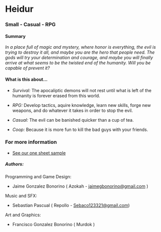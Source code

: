 # Heidur

### Small - Casual - RPG

#### Summary

   *In a place full of magic and mystery, where honor is everything, the evil is trying to destroy it all, and maybe you are the hero that people need. The gods will try your determination and courage, and maybe you will finally arrive at what seems to be the twisted end of the humanity. Will you be capable of prevent it?*

#### What is this about...
- *Survival:* The apocaliptic demons will not rest until what is left of the humanity is forever erased from this world.

- *RPG:* Develop tactics, aquire knowledge, learn new skills, forge new weapons, and do whatever it takes in order to stop the evil.

- *Casual:* The evil can be banished quicker than a cup of tea.

- *Coop:* Because it is more fun to kill the bad guys with your friends.

### For more information
 * [See our one sheet sample](docs/One%20sheet%20sample.pdf)

##### Authors:

Programming and Game Design: 
* Jaime Gonzalez Bonorino ( Azokah - jaimegbonorino@gmail.com )

Music and SFX:
* Sebastian Pascual ( Repollo -  Sebaco123321@gmail.com)

Art and Graphics:
* Francisco Gonzalez Bonorino ( Murdok )
